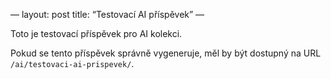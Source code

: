 —
layout: post
title: “Testovací AI příspěvek”
—

Toto je testovací příspěvek pro AI kolekci.

Pokud se tento příspěvek správně vygeneruje, měl by být dostupný na URL `/ai/testovaci-ai-prispevek/`.